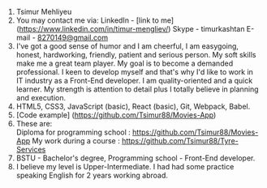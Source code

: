 1. Tsimur Mehliyeu
2. You may contact me via:  LinkedIn - [link to me] (https://www.linkedin.com/in/timur-mengliev/)
                            Skype    - timurkashtan
                            E-mail   - 8270149@gmail.com
3. I've got a good sense of humor and I am cheerful, I am easygoing, honest, hardworking, friendly, patient and serious person. My soft skills make me a great
   team player. My goal is to become a demanded professional. I keen to develop myself and that's why I'd like to work in IT industry as a Front-End developer. 
   I am quality-oriented and a quick learner. My strength is attention to detail plus I totally believe in planning and execution.
4. HTML5, CSS3, JavaScript (basic), React (basic), Git, Webpack, Babel.
5. [Code example] (https://github.com/Tsimur88/Movies-App)
6. These are:  
   Diploma for programming school : https://github.com/Tsimur88/Movies-App
   My work during a course : https://github.com/Tsimur88/Tyre-Services
7. BSTU - Bachelor's degree, Programming school - Front-End developer.
8. I believe my level is Upper-Intermediate. I had had some practice speaking English for 2 years working abroad. 